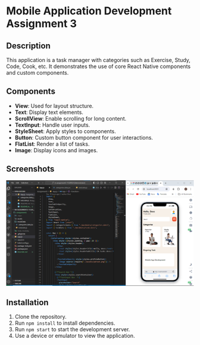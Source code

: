 # Mobile Application Development Assignment 3

## Description

This application is a task manager with categories such as Exercise, Study, Code, Cook, etc. It demonstrates the use of core React Native components and custom components.

## Components

- **View**: Used for layout structure.
- **Text**: Display text elements.
- **ScrollView**: Enable scrolling for long content.
- **TextInput**: Handle user inputs.
- **StyleSheet**: Apply styles to components.
- **Button**: Custom button component for user interactions.
- **FlatList**: Render a list of tasks.
- **Image**: Display icons and images.

## Screenshots
![Alt text](<assets/Screenshot 2024-05-31 205621.png>)

## Installation

1. Clone the repository.
2. Run `npm install` to install dependencies.
3. Run `npm start` to start the development server.
4. Use a device or emulator to view the application.
